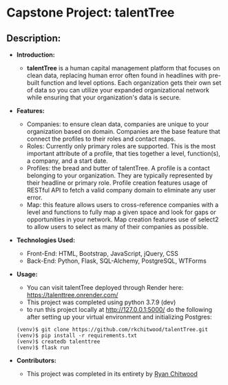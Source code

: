 # Capstone Project: talentTree

## Description:

- **Introduction:** 
    - **talentTree** is a human capital management platform that focuses on clean data, replacing human error often found in headlines with pre-built function and level options. Each organization gets their own set of data so you can utilize your expanded organizational network while ensuring that your organization's data is secure.

-  **Features:**
    - Companies: to ensure clean data, companies are unique to your organization based on domain. Companies are the base feature that connect the profiles to their roles and contact maps.
    - Roles: Currently only primary roles are supported. This is the most important attribute of a profile, that ties together a level, function(s), a company, and a start date.
    - Profiles: the bread and butter of talentTree. A profile is a contact belonging to your organization. They are typically represented by their headline or primary role. Profile creation features usage of RESTful API to fetch a valid company domain to eliminate any user error.
    - Map: this feature allows users to cross-reference companies with a level and functions to fully map a given space and look for gaps or opportunities in your network. Map creation features use of select2 to allow users to select as many of their companies as possible.

- **Technologies Used:**
    - Front-End: HTML, Bootstrap, JavaScript, jQuery, CSS
    - Back-End: Python, Flask, SQL-Alchemy, PostgreSQL, WTForms

- **Usage:**
    - You can visit talentTree deployed through Render here: https://talenttree.onrender.com/
    - This project was completed using python 3.7.9 (dev)
    - to run this project locally at http://127.0.0.1:5000/ do the following after setting up your virtual environment and initializing Postgres: 
    ```
    (venv)$ git clone https://github.com/rkchitwood/talentTree.git
    (venv)$ pip install -r requirements.txt
    (venv)$ createdb talenttree
    (venv)$ flask run
    ```

- **Contributors:**
    - This project was completed in its entirety by [Ryan Chitwood](https://github.com/rkchitwood)